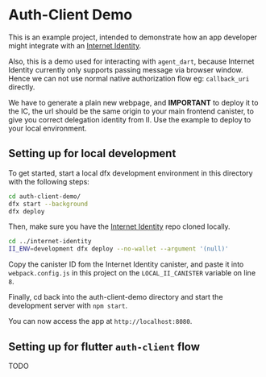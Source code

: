 # Auth-Client Demo

This is an example project, intended to demonstrate how an app developer might integrate with an [Internet Identity](https://identity.ic0.app).

Also, this is a demo used for interacting with `agent_dart`, because Internet Identity currently only supports passing message via browser window. Hence we can not use normal native authorization flow eg: `callback_uri` directly.

We have to generate a plain new webpage, and **IMPORTANT** to deploy it to the IC, the url should be the same origin to your main frontend canister, to give you correct delegation identity from II.
Use the example to deploy to your local environment.

## Setting up for local development

To get started, start a local dfx development environment in this directory with the following steps:

```bash
cd auth-client-demo/
dfx start --background
dfx deploy
```

Then, make sure you have the [Internet Identity](https://github.com/dfinity/internet-identity) repo cloned locally. 

```bash
cd ../internet-identity
II_ENV=development dfx deploy --no-wallet --argument '(null)'
```

Copy the canister ID fom the Internet Identity canister, and paste it into `webpack.config.js` in this project on the `LOCAL_II_CANISTER` variable on line `8`.

Finally, cd back into the auth-client-demo directory and start the development server with `npm start`.

You can now access the app at `http://localhost:8080`.


## Setting up for flutter `auth-client` flow

TODO